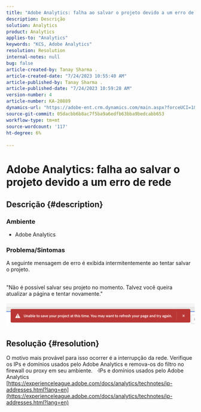 ```yaml
---
title: "Adobe Analytics: falha ao salvar o projeto devido a um erro de rede"
description: Descrição
solution: Analytics
product: Analytics
applies-to: "Analytics"
keywords: "KCS, Adobe Analytics"
resolution: Resolution
internal-notes: null
bug: false
article-created-by: Tanay Sharma .
article-created-date: "7/24/2023 10:55:40 AM"
article-published-by: Tanay Sharma .
article-published-date: "7/24/2023 10:59:28 AM"
version-number: 4
article-number: KA-20889
dynamics-url: "https://adobe-ent.crm.dynamics.com/main.aspx?forceUCI=1&pagetype=entityrecord&etn=knowledgearticle&id=96e8609b-102a-ee11-bdf4-6045bd006239"
source-git-commit: 05dacbb6b8ac7f5ba9a6edfb63bba9bedcabb653
workflow-type: tm+mt
source-wordcount: '117'
ht-degree: 6%

---
```


# Adobe Analytics: falha ao salvar o projeto devido a um erro de rede

## Descrição {#description}


### Ambiente

- Adobe Analytics


### Problema/Sintomas

A seguinte mensagem de erro é exibida intermitentemente ao tentar salvar o projeto.

<br>&quot;Não é possível salvar seu projeto no momento. Talvez você queira atualizar a página e tentar novamente.&quot;<br><br>![](assets/___97e8609b-102a-ee11-bdf4-6045bd006239___.png)

## Resolução {#resolution}


O motivo mais provável para isso ocorrer é a interrupção da rede. Verifique os IPs e domínios usados pelo Adobe Analytics e remova-os do filtro no firewall ou proxy em seu ambiente.
 
·IPs e domínios usados pelo Adobe Analytics
[https://experienceleague.adobe.com/docs/analytics/technotes/ip-addresses.html?lang=en](https://experienceleague.adobe.com/docs/analytics/technotes/ip-addresses.html?lang=en)
